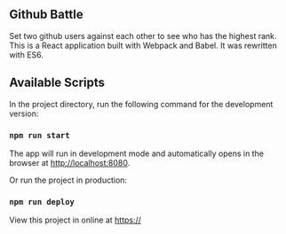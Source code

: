 ## Github Battle

Set two github users against each other to see who has the highest rank. This is a React application built with Webpack and Babel. It was rewritten with ES6.

## Available Scripts

In the project directory, run the following command for the development version:

### `npm run start`

The app will run in development mode and automatically
opens in the browser at [http://localhost:8080](http://localhost:8080).

Or run the project in production:

### `npm run deploy`

View this project in online at [https://](https://)